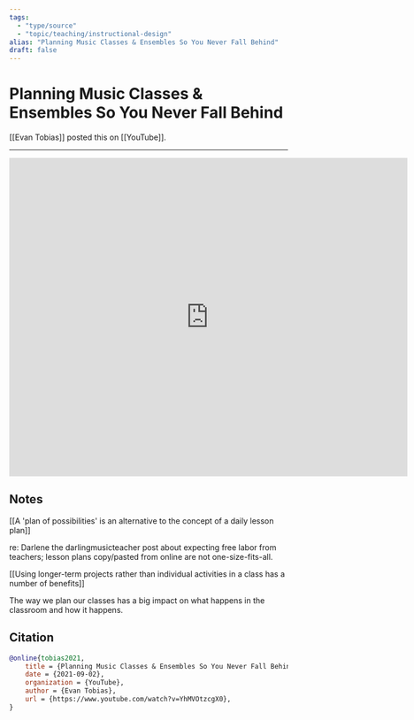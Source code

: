 ```yaml
---
tags:
  - "type/source"
  - "topic/teaching/instructional-design"
alias: "Planning Music Classes & Ensembles So You Never Fall Behind"
draft: false
---
```

# Planning Music Classes & Ensembles So You Never Fall Behind

[[Evan Tobias]] posted this on [[YouTube]].

---
<iframe
 width="720"
 height="576"
 src='https://www.youtube.com/embed/YhMVOtzcgX0\'
 title="YouTube video player"
 frameborder="0"
 allow="accelerometer; autoplay; clipboard-write; encrypted-media; gyroscope; picture-in-picture"
 allowfullscreen>
</iframe>

## Notes
[[A 'plan of possibilities' is an alternative to the concept of a daily lesson plan]]

re: Darlene the darlingmusicteacher post about expecting free labor from teachers; lesson plans copy/pasted from online are not one-size-fits-all.

[[Using longer-term projects rather than individual activities in a class has a number of benefits]]

The way we plan our classes has a big impact on what happens in the classroom and how it happens.

## Citation

```bibtex
@online{tobias2021,
	title = {Planning Music Classes & Ensembles So You Never Fall Behind},
	date = {2021-09-02},
	organization = {YouTube},
	author = {Evan Tobias},
	url = {https://www.youtube.com/watch?v=YhMVOtzcgX0},
}
```

